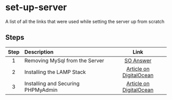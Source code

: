 # set-up-server
A list of all the links that were used while setting the server up from scratch

## Steps

| Step | Description | Link |
| :---: | :--- | :---: |
| 1 | Removing MySql from the Server | [SO Answer](http://web.archive.org/web/20160105163953/http://askubuntu.com/questions/172514/how-do-i-uninstall-mysql/172516) |
| 2 | Installing the LAMP Stack | [Article on DigitalOcean](http://web.archive.org/web/20160105164030/https://www.digitalocean.com/community/tutorials/how-to-install-linux-apache-mysql-php-lamp-stack-on-ubuntu) |
| 3 | Installing and Securing PHPMyAdmin | [Article on DigitalOcean](http://web.archive.org/web/20160105164034/https://www.digitalocean.com/community/tutorials/how-to-install-and-secure-phpmyadmin-on-ubuntu-12-04) |
